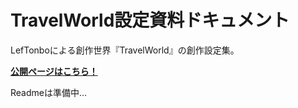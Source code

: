 # TravelWorld設定資料ドキュメント

LefTonboによる創作世界『TravelWorld』の創作設定集。

**[公開ページはこちら！](https://leftonbo.gitlab.io/creationworld-travel/)**

Readmeは準備中…
